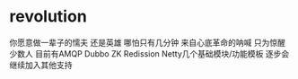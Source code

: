 # revolution
你愿意做一辈子的懦夫 还是英雄 哪怕只有几分钟
来自心底革命的呐喊 只为惊醒少数人
目前有AMQP Dubbo ZK Redission Netty几个基础模块/功能模板 逐步会继续加入其他支持
